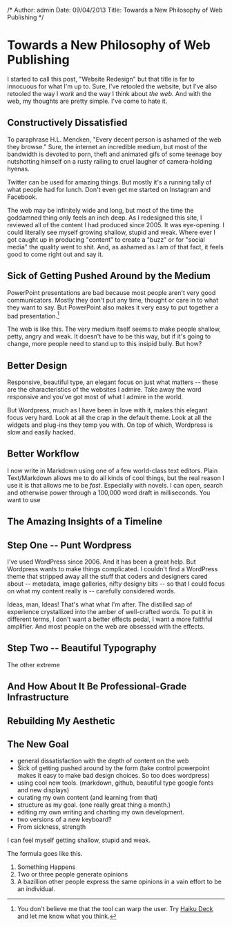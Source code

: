 /*
Author: admin
Date: 09/04/2013
Title: Towards a New Philosophy of Web Publishing
*/

# Towards a New Philosophy of Web Publishing

I started to call this post, "Website Redesign" but that title is far to innocuous for what I'm up to. Sure, I've retooled the website, but I've also retooled the way I *work* and the way I think about *the web*. And with the web, my thoughts are pretty simple. I've come to hate it. 

## Constructively Dissatisfied

To paraphrase H.L. Mencken, "Every decent person is ashamed of the web they browse." Sure, the internet an incredible medium, but most of the bandwidth is devoted to porn, theft and animated gifs of some teenage boy nutshotting himself on a rusty railing to cruel laugher of camera-holding hyenas.

Twitter can be used for amazing things. But mostly it's a running tally of what people had for lunch. Don't even get me started on Instagram and Facebook.

The web may be infinitely wide and long, but most of the time the goddamned thing only feels an inch deep. As I redesigned this site, I reviewed all of the content I had produced since 2005. It was eye-opening. I could literally see myself growing shallow, stupid and weak. Where ever I got caught up in producing "content" to create a "buzz" or for "social media" the quality went to shit. And, as ashamed as I am of that fact, it feels good to come right out and say it. 

## Sick of Getting Pushed Around by the Medium

PowerPoint presentations are bad because most people aren't very good communicators. Mostly they don't put any time, thought or care in to what they want to say. But PowerPoint also makes it very easy to put together a bad presentation.[^haikudeck] 

The web is like this. The very medium itself seems to make people shallow, petty, angry and weak. It doesn't have to be this way, but if it's going to change, more people need to stand up to this insipid bully. But how?

## Better Design

Responsive, beautiful type, an elegant focus on just what matters -- these are the characteristics of the websites I admire. Take away the word responsive and you've got most of what I admire in the world. 

But Wordpress, much as I have been in love with it, makes this elegant focus very hard. Look at all the crap in the default theme. Look at all the widgets and plug-ins they temp you with. On top of which, Wordpress is slow and easily hacked. 

## Better Workflow

I now write in Markdown using one of a few world-class text editors. Plain Text/Markdown allows me to do all kinds of cool things, but the real reason I use it is that allows me to be *fast*. Especially with novels. I can open, search and otherwise power through a 100,000 word draft in milliseconds. You want to use 

## The Amazing Insights of a Timeline

## Step One -- Punt Wordpress

I've used WordPress since 2006. And it has been a great help. But Wordpress wants to make things complicated. I couldn't find a WordPress theme that stripped away all the stuff that coders and designers cared about -- metadata, image galleries, nifty designy bits -- so that I could focus on what my content really is -- carefully considered words.

Ideas, man, Ideas! That's what what I'm after. The distilled sap of experience crystallized into the amber of well-crafted words. To put it in different terms, I don't want a better effects pedal, I want a more faithful amplifier. And most people on the web are obsessed with the effects. 

## Step Two -- Beautiful Typography

The other extreme

## And How About It Be Professional-Grade Infrastructure

## Rebuilding My Aesthetic 



## The New Goal





* general dissatisfaction with the depth of content on the web
* Sick of getting pushed around by the form (take control powerpoint makes it easy to make bad design choices. So too does wordpress)
* using cool new tools. (markdown, github, beautiful type google fonts and new displays)
* curating my own content (and learning from that)
* structure as my goal. (one really great thing a month.)
* editing my own writing and charting my own development. 
* two versions of a new keyboard?
* From sickness, strength



I can feel myself getting shallow, stupid and weak. 



The formula goes like this. 

1. Something Happens
2. Two or three people generate opinions
3. A bazillion other people express the same opinions in a vain effort to be an individual. 

[^haikudeck]: You don't believe me that the tool can warp the
user. Try [Haiku Deck](https://itunes.apple.com/us/app/haiku-deck-presentation-slideshow/id536328724?mt=8) and let me know what you think.